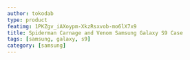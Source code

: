 ```yaml
---
author: tokodab
type: product
featimg: 1PKZgv_iAXoypm-XkzRsxvob-mo6lX7x9
title: Spiderman Carnage and Venom Samsung Galaxy S9 Case
tags: [samsung, galaxy, s9]
category: [samsung]
---
```

